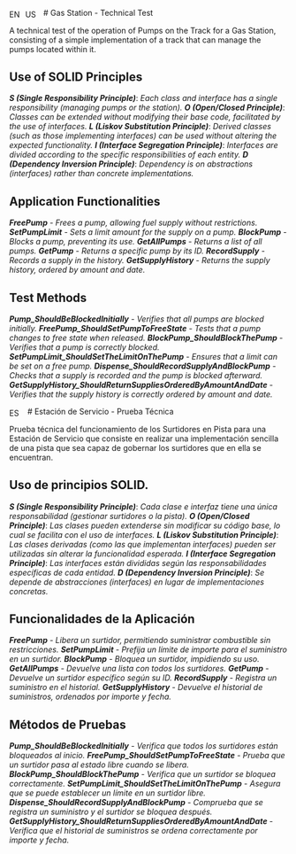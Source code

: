 <img align="center" src="https://upload.wikimedia.org/wikipedia/commons/thumb/8/83/Flag_of_the_United_Kingdom_%283-5%29.svg/240px-Flag_of_the_United_Kingdom_%283-5%29.svg.png" alt="EN" height="15" width="25"/>&nbsp;<img align="center" src="https://upload.wikimedia.org/wikipedia/commons/thumb/a/a4/Flag_of_the_United_States.svg/300px-Flag_of_the_United_States.svg.png" alt="US" height="15" width="25"/>&nbsp; # Gas Station - Technical Test

A technical test of the operation of Pumps on the Track for a Gas Station, consisting of a simple implementation of a track that can manage the pumps located within it.

## Use of SOLID Principles

***S (Single Responsibility Principle)***: *Each class and interface has a single responsibility (managing pumps or the station).*
***O (Open/Closed Principle)***: *Classes can be extended without modifying their base code, facilitated by the use of interfaces.*
***L (Liskov Substitution Principle)***: *Derived classes (such as those implementing interfaces) can be used without altering the expected functionality.*
***I (Interface Segregation Principle)***: *Interfaces are divided according to the specific responsibilities of each entity.*
***D (Dependency Inversion Principle)***: *Dependency is on abstractions (interfaces) rather than concrete implementations.*

## Application Functionalities

***FreePump*** - *Frees a pump, allowing fuel supply without restrictions.*
***SetPumpLimit*** - *Sets a limit amount for the supply on a pump.*
***BlockPump*** - *Blocks a pump, preventing its use.*
***GetAllPumps*** - *Returns a list of all pumps.*
***GetPump*** - *Returns a specific pump by its ID.*
***RecordSupply*** - *Records a supply in the history.*
***GetSupplyHistory*** - *Returns the supply history, ordered by amount and date.*

## Test Methods

***Pump_ShouldBeBlockedInitially*** - *Verifies that all pumps are blocked initially.*
***FreePump_ShouldSetPumpToFreeState*** - *Tests that a pump changes to free state when released.*
***BlockPump_ShouldBlockThePump*** - *Verifies that a pump is correctly blocked.*
***SetPumpLimit_ShouldSetTheLimitOnThePump*** - *Ensures that a limit can be set on a free pump.*
***Dispense_ShouldRecordSupplyAndBlockPump*** - *Checks that a supply is recorded and the pump is blocked afterward.*
***GetSupplyHistory_ShouldReturnSuppliesOrderedByAmountAndDate*** - *Verifies that the supply history is correctly ordered by amount and date.*





<img align="center" src="https://upload.wikimedia.org/wikipedia/commons/thumb/8/89/Bandera_de_Espa%C3%B1a.svg/300px-Bandera_de_Espa%C3%B1a.svg.png" alt="ES" height="15" width="25"/>&nbsp; # Estación de Servicio - Prueba Técnica

Prueba técnica del funcionamiento de los Surtidores en Pista para una Estación de Servicio que consiste en realizar una implementación sencilla de una pista que sea capaz de gobernar los surtidores que en ella se encuentran.


## Uso de principios SOLID.

***S (Single Responsibility Principle)***: *Cada clase e interfaz tiene una única responsabilidad (gestionar surtidores o la pista).*
***O (Open/Closed Principle)***: *Las clases pueden extenderse sin modificar su código base, lo cual se facilita con el uso de interfaces.*
***L (Liskov Substitution Principle)***: *Las clases derivadas (como las que implementan interfaces) pueden ser utilizadas sin alterar la funcionalidad esperada.*
***I (Interface Segregation Principle)***: *Las interfaces están divididas según las responsabilidades específicas de cada entidad.*
***D (Dependency Inversion Principle)***: *Se depende de abstracciones (interfaces) en lugar de implementaciones concretas.*


## Funcionalidades de la Aplicación

***FreePump*** - *Libera un surtidor, permitiendo suministrar combustible sin restricciones.*
***SetPumpLimit*** - *Prefija un límite de importe para el suministro en un surtidor.*
***BlockPump*** - *Bloquea un surtidor, impidiendo su uso.*
***GetAllPumps*** - *Devuelve una lista con todos los surtidores.*
***GetPump*** - *Devuelve un surtidor específico según su ID.*
***RecordSupply*** - *Registra un suministro en el historial.*
***GetSupplyHistory*** - *Devuelve el historial de suministros, ordenados por importe y fecha.*


## Métodos de Pruebas

***Pump_ShouldBeBlockedInitially*** - *Verifica que todos los surtidores están bloqueados al inicio.*
***FreePump_ShouldSetPumpToFreeState*** - *Prueba que un surtidor pasa al estado libre cuando se libera.*
***BlockPump_ShouldBlockThePump*** - *Verifica que un surtidor se bloquea correctamente.*
***SetPumpLimit_ShouldSetTheLimitOnThePump*** - *Asegura que se puede establecer un límite en un surtidor libre.*
***Dispense_ShouldRecordSupplyAndBlockPump*** - *Comprueba que se registra un suministro y el surtidor se bloquea después.*
***GetSupplyHistory_ShouldReturnSuppliesOrderedByAmountAndDate*** - *Verifica que el historial de suministros se ordena correctamente por importe y fecha.*
